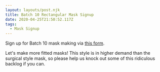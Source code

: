```yaml
---
layout: layouts/post.njk
title: Batch 10 Rectangular Mask Signup
date: 2020-04-25T21:50:52.117Z
tags:
  - Mask Signup
---
```

Sign up for Batch 10 mask making via [this form](https://forms.gle/TMAcHi9n7UXbstkVA).

Let's make more fitted masks! This style is in higher demand than the surgical style mask, so please help us knock out some of this ridiculous backlog if you can.